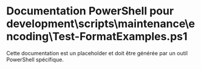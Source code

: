 # Documentation PowerShell pour development\scripts\maintenance\encoding\Test-FormatExamples.ps1

Cette documentation est un placeholder et doit être générée par un outil PowerShell spécifique.
